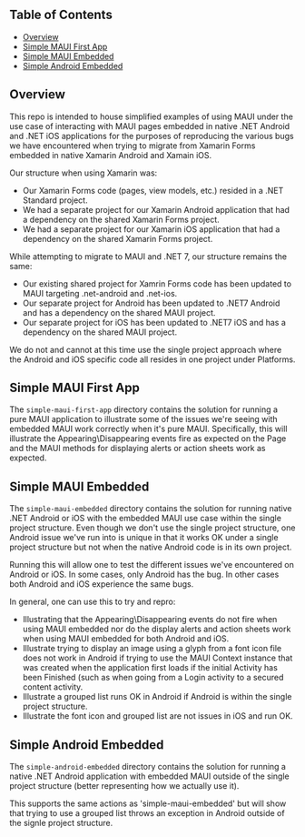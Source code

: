 ## Table of Contents

* [Overview](#overview)
* [Simple MAUI First App](#simple-maui-first-app)
* [Simple MAUI Embedded](#simple-maui-embedded)
* [Simple Android Embedded](#simple-android-embedded)

## Overview

This repo is intended to house simplified examples of using MAUI under the use case of interacting with MAUI pages embedded in native .NET Android and .NET iOS applications for the purposes of reproducing the various bugs we have encountered when trying to 
migrate from Xamarin Forms embedded in native Xamarin Android and Xamain iOS.

Our structure when using Xamarin was:
* Our Xamarin Forms code (pages, view models, etc.) resided in a .NET Standard project.
* We had a separate project for our Xamarin Android application that had a dependency on the shared Xamarin Forms project.
* We had a separate project for our Xamarin iOS application that had a dependency on the shared Xamarin Forms project.

While attempting to migrate to MAUI and .NET 7, our structure remains the same:
* Our existing shared project for Xamrin Forms code has been updated to MAUI targeting .net-android and .net-ios.
* Our separate project for Android has been updated to .NET7 Android and has a dependency on the shared MAUI project.
* Our separate project for iOS has been updated to .NET7 iOS and has a dependency on the shared MAUI project.

We do not and cannot at this time use the single project approach where the Android and iOS specific code all resides in one project under Platforms.

## Simple MAUI First App

The `simple-maui-first-app` directory contains the solution for running a pure MAUI application to illustrate some of the issues we're seeing with embedded MAUI work correctly when it's pure MAUI.
Specifically, this will illustrate the Appearing\Disappearing events fire as expected on the Page and the MAUI methods for displaying alerts or action sheets work as expected.

## Simple MAUI Embedded

The `simple-maui-embedded` directory contains the solution for running native .NET Android or iOS with the embedded MAUI use case within the single project structure. 
Even though we don't use the single project structure, one Android issue we've run into is unique in that it works OK under a single project structure but not when the native Android code is in its own project.

Running this will allow one to test the different issues we've encountered on Android or iOS. In some cases, only Android has the bug. In other cases both Android and iOS experience the same bugs.

In general, one can use this to try and repro:
* Illustrating that the Appearing\Disappearing events do not fire when using MAUI embedded nor do the display alerts and action sheets work when using MAUI embedded for both Android and iOS.
* Illustrate trying to display an image using a glyph from a font icon file does not work in Android if trying to use the MAUI Context instance that was created when the application first loads if the initial Activity has been Finished (such as when going from a Login activity to a secured content activity.
* Illustrate a grouped list runs OK in Android if Android is within the single project structure.
* Illustrate the font icon and grouped list are not issues in iOS and run OK.

## Simple Android Embedded

The `simple-android-embedded` directory contains the solution for running a native .NET Android application with embedded MAUI outside of the single project structure (better representing how we actually use it).

This supports the same actions as 'simple-maui-embedded' but will show that trying to use a grouped list throws an exception in Android outside of the signle project structure.




